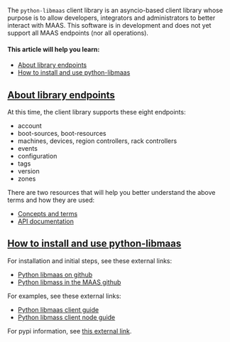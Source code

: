 <!-- "Python API client reference" -->
The `python-libmaas` client library is an asyncio-based client library whose purpose is to allow developers, integrators and administrators to better interact with MAAS.  This software is in development and does not yet support all MAAS endpoints (nor all operations).

#### This article will help you learn:

- [About library endpoints](#heading--library-endpoints)
- [How to install and use python-libmaas](#heading--installation-and-usage-of-python-libmaas)

<a href="#heading--library-endpoints"><h2 id="heading--library-endpoints">About library endpoints</h2></a>

At this time, the client library supports these eight endpoints:

- account
- boot-sources, boot-resources
- machines, devices, region controllers, rack controllers
- events
- configuration
- tags
- version
- zones

There are two resources that will help you better understand the above terms and how they are used:

- [Concepts and terms](/t/maas-glossary/5416)
- [API documentation](https://maas.io/docs/api)

<a href="#heading--installation-and-usage-of-python-libmaas"><h2 id="heading--installation-and-usage-of-python-libmaas">How to install and use python-libmaas</h2></a>

For installation and initial steps, see these external links:

- [Python libmaas on github](https://github.com/maas/python-libmaas)
- [Python libmass in the MAAS github](http://maas.github.io/python-libmaas/index.html)

For examples, see these external links:

- [Python libmaas client guide](https://maas.github.io/python-libmaas/client/index.html)
- [Python libmass client node guide](https://maas.github.io/python-libmaas/client/nodes/index.html)

For pypi information, see [this external link](https://pypi.python.org/pypi/python-libmaas).